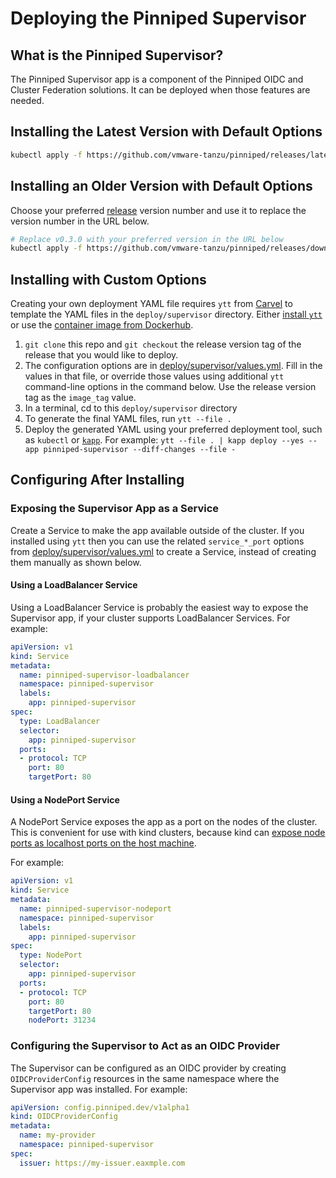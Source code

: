 # Deploying the Pinniped Supervisor

## What is the Pinniped Supervisor?

The Pinniped Supervisor app is a component of the Pinniped OIDC and Cluster Federation solutions.
It can be deployed when those features are needed.

## Installing the Latest Version with Default Options

```bash
kubectl apply -f https://github.com/vmware-tanzu/pinniped/releases/latest/download/install-pinniped-supervisor.yaml
```

## Installing an Older Version with Default Options

Choose your preferred [release](https://github.com/vmware-tanzu/pinniped/releases) version number
and use it to replace the version number in the URL below.

```bash
# Replace v0.3.0 with your preferred version in the URL below
kubectl apply -f https://github.com/vmware-tanzu/pinniped/releases/download/v0.3.0/install-pinniped-supervisor.yaml
```

## Installing with Custom Options

Creating your own deployment YAML file requires `ytt` from [Carvel](https://carvel.dev/) to template the YAML files
in the `deploy/supervisor` directory.
Either [install `ytt`](https://get-ytt.io/) or use the [container image from Dockerhub](https://hub.docker.com/r/k14s/image/tags).

1. `git clone` this repo and `git checkout` the release version tag of the release that you would like to deploy.
1. The configuration options are in [deploy/supervisor/values.yml](values.yaml).
   Fill in the values in that file, or override those values using additional `ytt` command-line options in
   the command below. Use the release version tag as the `image_tag` value.
2. In a terminal, cd to this `deploy/supervisor` directory
3. To generate the final YAML files, run `ytt --file .`
4. Deploy the generated YAML using your preferred deployment tool, such as `kubectl` or [`kapp`](https://get-kapp.io/).
   For example: `ytt --file . | kapp deploy --yes --app pinniped-supervisor --diff-changes --file -`

## Configuring After Installing

### Exposing the Supervisor App as a Service

Create a Service to make the app available outside of the cluster. If you installed using `ytt` then you can use
the related `service_*_port` options from [deploy/supervisor/values.yml](values.yaml) to create a Service, instead
of creating them manually as shown below.

#### Using a LoadBalancer Service

Using a LoadBalancer Service is probably the easiest way to expose the Supervisor app, if your cluster supports
LoadBalancer Services. For example:

```yaml
apiVersion: v1
kind: Service
metadata:
  name: pinniped-supervisor-loadbalancer
  namespace: pinniped-supervisor
  labels:
    app: pinniped-supervisor
spec:
  type: LoadBalancer
  selector:
    app: pinniped-supervisor
  ports:
  - protocol: TCP
    port: 80
    targetPort: 80
```

#### Using a NodePort Service

A NodePort Service exposes the app as a port on the nodes of the cluster.
This is convenient for use with kind clusters, because kind can
[expose node ports as localhost ports on the host machine](https://kind.sigs.k8s.io/docs/user/configuration/#extra-port-mappings).

For example:

```yaml
apiVersion: v1
kind: Service
metadata:
  name: pinniped-supervisor-nodeport
  namespace: pinniped-supervisor
  labels:
    app: pinniped-supervisor
spec:
  type: NodePort
  selector:
    app: pinniped-supervisor
  ports:
  - protocol: TCP
    port: 80
    targetPort: 80
    nodePort: 31234
```

### Configuring the Supervisor to Act as an OIDC Provider

The Supervisor can be configured as an OIDC provider by creating `OIDCProviderConfig` resources
in the same namespace where the Supervisor app was installed. For example:

```yaml
apiVersion: config.pinniped.dev/v1alpha1
kind: OIDCProviderConfig
metadata:
  name: my-provider
  namespace: pinniped-supervisor
spec:
  issuer: https://my-issuer.eaxmple.com
```
